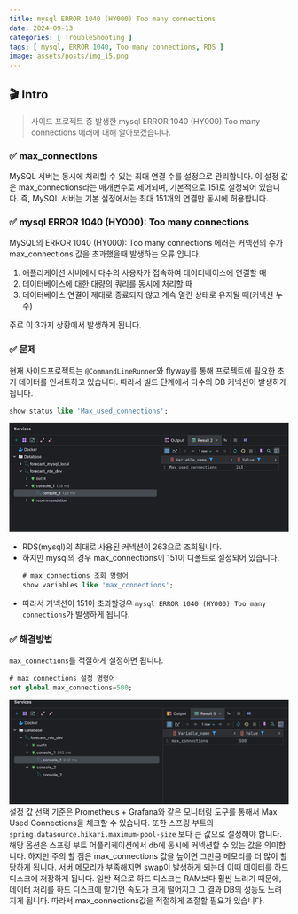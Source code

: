 ```yaml
---
title: mysql ERROR 1040 (HY000) Too many connections
date: 2024-09-13
categories: [ TroubleShooting ]
tags: [ mysql, ERROR 1040, Too many connections, RDS ]
image: assets/posts/img_15.png
---
```


## 🎬 Intro
> 사이드 프로젝트 중 발생한 mysql ERROR 1040 (HY000) Too many connections 에러에 대해 알아보겠습니다.

### ✅ max_connections
MySQL 서버는 동시에 처리할 수 있는 최대 연결 수를 설정으로 관리합니다. 이 설정 값은 max_connections라는 매개변수로 제어되며, 기본적으로 151로 설정되어 있습니다. 즉, MySQL 서버는 기본 설정에서는 최대 151개의 연결만 동시에 허용합니다.

### ✅ mysql ERROR 1040 (HY000): Too many connections
MySQL의 ERROR 1040 (HY000): Too many connections 에러는 커넥션의 수가 max_connections 값을 초과했을때 발생하는 오류 입니다.

1. 애플리케이션 서버에서 다수의 사용자가 접속하여 데이터베이스에 연결할 때
2. 데이터베이스에 대한 대량의 쿼리를 동시에 처리할 때
3. 데이터베이스 연결이 제대로 종료되지 않고 계속 열린 상태로 유지될 때(커넥션 누수)

주로 이 3가지 상황에서 발생하게 됩니다.

### ✅ 문제
현재 사이드프로젝트는 `@CommandLineRunner`와 flyway를 통해 프로젝트에 필요한 초기 데이터를 인서트하고 있습니다.
따라서 빌드 단계에서 다수의 DB 커넥션이 발생하게 됩니다.

```sql
show status like 'Max_used_connections';
```
![img.png](/assets/posts/img_22.png)

- RDS(mysql)의 최대로 사용된 커넥션이 263으로 조회됩니다.
- 하지만 mysql의 경우 max_connections이 151이 디폴트로 설정되어 있습니다.
  ```sql
  # max_connections 조회 명령어
  show variables like 'max_connections';
  ```
- 따라서 커넥션이 151이 초과할경우 `mysql ERROR 1040 (HY000) Too many connections`가 발생하게 됩니다.

### ✅ 해결방법

`max_connections`를 적절하게 설정하면 됩니다. 
```sql
# max_connections 설정 명령어
set global max_connections=500;
```
![img_1.png](/assets/posts/img_23.png)
설정 값 선택 기준은 Prometheus + Grafana와 같은 모니터링 도구를 통해서 Max Used Connections을 체크할 수 있습니다.
또한 스프링 부트의 `spring.datasource.hikari.maximum-pool-size` 보다 큰 값으로 설정해야 합니다.
해당 옵션은 스프링 부트 어플리케이션에서 db에 동시에 커넥션할 수 있는 값을 의미합니다. 하지만 주의 할 점은 max_connections 값을 높이면 그만큼 메모리를 더 많이 할당하게 됩니다.
서버 메모리가 부족해지면 swap이 발생하게 되는데 이때 데이터를 하드 디스크에 저장하게 됩니다. 일반 적으로 하드 디스크는 RAM보다 훨씬 느리기 때문에, 데이터 처리를 하드 디스크에 맡기면 속도가 크게 떨어지고 그 결과 DB의 성능도 느려지게 됩니다.
따라서 max_connections값을 적절하게 조절할 필요가 있습니다.




